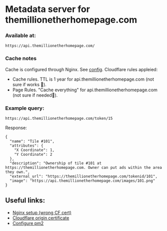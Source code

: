 # Metadata server for themillionetherhomepage.com

### Available at:
```
https://api.themillionetherhomepage.com/
```
### Cache notes
Cache is configured through Nginx. See [config](nginx-config.txt).
Cloudflare rules appleied:
- Cache rules. TTL is 1 year for api.themillionetherhomepage.com (not sure if works 🤷).
- Page Rules. "Cache everything" for api.themillionetherhomepage.com (not sure if needed🤷).

### Example query:
```
https://api.themillionetherhomepage.com/token/15
```
Response:
```
{
  "name": "Tile #101",
  "attributes": {
    "X Coordinate": 1,
    "Y Coordinate": 2
  },
  "description": "Ownership of tile #101 at https://themillionetherhomepage.com. Owner can put ads within the area they own.",
  "external_url": "https://themillionetherhomepage.com/tokenid/101",
  "image": "https://api.themillionetherhomepage.com/images/101.png"
}
```
## Useful links:
- [Nginx setup (wrong CF cert)](https://www.digitalocean.com/community/tutorials/how-to-host-a-website-using-cloudflare-and-nginx-on-ubuntu-16-04)
- [Cloudflare origin certificate](https://developers.cloudflare.com/ssl/origin-configuration/authenticated-origin-pull/set-up/zone-level/)
- [Configure pm2](https://www.digitalocean.com/community/tutorials/how-to-set-up-a-node-js-application-for-production-on-ubuntu-16-04)
